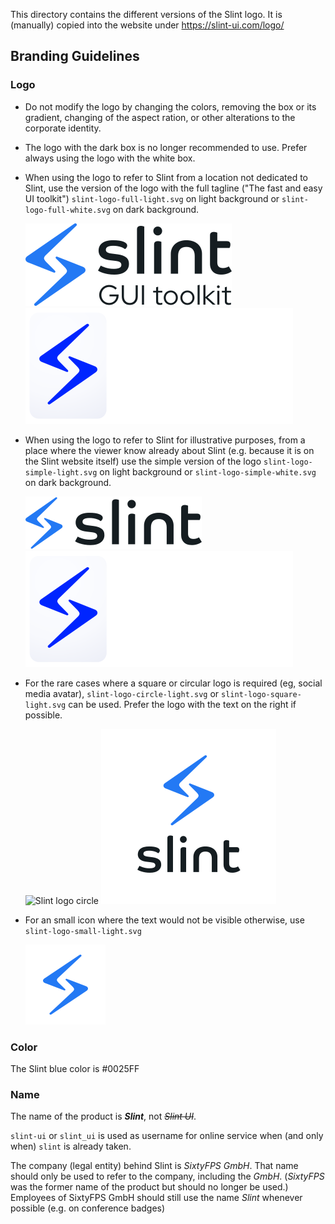 
This directory contains the different versions of the Slint logo.
It is (manually) copied into the website under https://slint-ui.com/logo/

## Branding Guidelines

### Logo

 * Do not modify the logo by changing the colors, removing the box or its gradient, changing of the aspect ration, 
   or other alterations to the corporate identity.

 * The logo with the dark box is no longer recommended to use. Prefer always using the logo with the white box.

 * When using the logo to refer to Slint from a location not dedicated to Slint, use the version of the logo with the full tagline
   ("The fast and easy UI toolkit") `slint-logo-full-light.svg` on light background  or `slint-logo-full-white.svg` on dark background.

   ![Slint logo full](./slint-logo-full-light.svg#gh-light-mode-only)![Slint logo full](./slint-logo-full-white.svg#gh-dark-mode-only)

 * When using the logo to refer to Slint for illustrative purposes, from a place where the viewer know already about Slint
   (e.g. because it is on the Slint website itself) use the simple version of the logo
   `slint-logo-simple-light.svg` on light background  or `slint-logo-simple-white.svg` on dark background.

   ![Slint logo simple](./slint-logo-simple-light.svg#gh-light-mode-only)![Slint logo simple](./slint-logo-simple-white.svg#gh-dark-mode-only)
   
 * For the rare cases where a square or circular logo is required (eg, social media avatar), `slint-logo-circle-light.svg`
   or `slint-logo-square-light.svg` can be used. Prefer the logo with the text on the right if possible.

   ![Slint logo circle](./slint-logo-circle-light.svg)   ![Slint logo square](./slint-logo-square-light.svg)

 * For an small icon where the text would not be visible otherwise, use `slint-logo-small-light.svg`

   ![Slint logo small](./slint-logo-small-light.svg)

### Color

The Slint blue color is #0025FF

### Name

The name of the product is ***Slint***, not ~~*Slint UI*~~. 

`slint-ui` or `slint_ui` is used as username for online service when (and only when) `slint` is already taken.

The company (legal entity) behind Slint is *SixtyFPS GmbH*. That name should only be used to refer to the company, 
including the *GmbH*. (*SixtyFPS* was the former name of the product but should no longer be used.)
Employees of SixtyFPS GmbH should still use the name *Slint* whenever possible (e.g. on conference badges)


